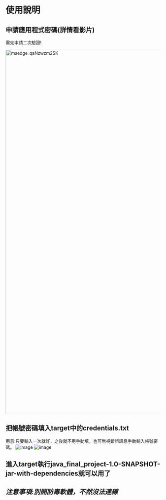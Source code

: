# 使用說明
## 申請應用程式密碼(詳情看影片)
需先申請二次驗證!

<img width="1182" alt="msedge_qaNzwzm2SK" src="https://github.com/kevin01157007/java_final_project/assets/134579142/07bae4a8-d1c7-4607-ba11-5018030616ec">

## 把帳號密碼填入target中的credentials.txt
用意:只要輸入一次就好，之後就不用手動填，也可無視錯誤訊息手動輸入帳號密碼。
![image](https://github.com/kevin01157007/java_final_project/assets/152252977/f6f3264e-7344-42c1-8ecf-ec087f205e24)
![image](https://github.com/kevin01157007/java_final_project/assets/152252977/4b698ba4-60ae-4f90-aaee-3c3074f3dbe4)
## 進入target執行java_final_project-1.0-SNAPSHOT-jar-with-dependencies就可以用了
## *注意事項:別開防毒軟體，不然沒法連線*

